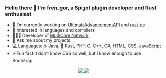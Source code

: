 ### Hello there 👋 I'm fren_gor, a Spigot plugin developer and Rust enthusiast

- 🔭 I’m currently working on [UltimateAdvancementAPI](https://github.com/frengor/UltimateAdvancementAPI) and [rust-cc](https://github.com/frengor/rust-cc)
- :eyes: Interested in languages and compilers
- 🙋🏻‍♂️ Developer of [MultiCore Network](https://multicore.network)
- 💬 Ask me about my projects
- 💻 Languages: ☕ Java, 🦀 Rust, PHP, C, C++, C#, HTML, CSS, JavaScript
- ⚡ Fun fact: I don't know CSS so well, but I know enough to use Bootstrap

<p align="center">
<a href="https://github.com/anuraghazra/github-readme-stats" style="text-align:center;">
  <img align="center" src="https://github-readme-stats.vercel.app/api?username=frengor&show_icons=true&count_private=true&theme=dracula" />
</a>
<a href="https://github.com/anuraghazra/github-readme-stats">
  <img align="center" src="https://github-readme-stats.vercel.app/api/top-langs/?username=frengor&layout=compact&theme=dracula" />
</a>
</p>
